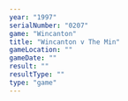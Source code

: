 ```yaml
---
year: "1997"
serialNumber: "0207" 
game: "Wincanton"
title: "Wincanton v The Min"
gameLocation: ""
gameDate: ""
result: ""
resultType: ""
type: "game"
---
```

